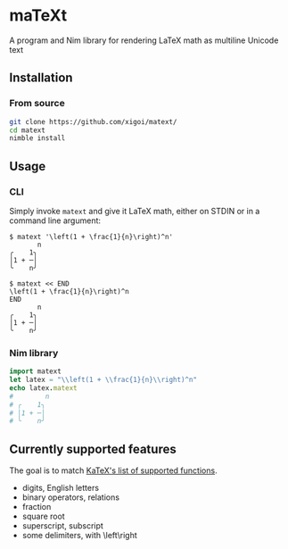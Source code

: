 # maTeXt

A program and Nim library for rendering LaTeX math as multiline Unicode text

## Installation

### From source

```sh
git clone https://github.com/xigoi/matext/
cd matext
nimble install
```

## Usage

### CLI

Simply invoke `matext` and give it LaTeX math, either on STDIN or in a command line argument:

```
$ matext '\left(1 + \frac{1}{n}\right)^n'
       n
╭    1╮
│1 + ─│
╰    n╯

$ matext << END
\left(1 + \frac{1}{n}\right)^n
END
       n
╭    1╮
│1 + ─│
╰    n╯
```

### Nim library

```nim
import matext
let latex = "\\left(1 + \\frac{1}{n}\\right)^n"
echo latex.matext
#        n
# ╭    1╮
# │1 + ─│
# ╰    n╯
```

## Currently supported features

The goal is to match [KaTeX's list of supported functions](https://katex.org/docs/supported.html).

- digits, English letters
- binary operators, relations
- fraction
- square root
- superscript, subscript
- some delimiters, with \left\right
